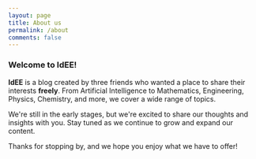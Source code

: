 ```yaml
---
layout: page
title: About us
permalink: /about
comments: false
---
```


### Welcome to IdEE!

**IdEE** is a blog created by three friends who wanted a place to share their interests **freely**. From Artificial Intelligence to Mathematics, Engineering, Physics, Chemistry, and more, we cover a wide range of topics.

We're still in the early stages, but we're excited to share our thoughts and insights with you. Stay tuned as we continue to grow and expand our content.

Thanks for stopping by, and we hope you enjoy what we have to offer!
